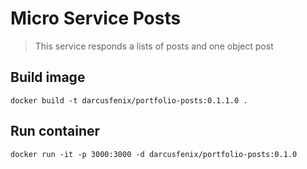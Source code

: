 # Micro Service Posts

> This service responds a lists of posts and one object post

## Build image
```
docker build -t darcusfenix/portfolio-posts:0.1.1.0 .
```

## Run container
```
docker run -it -p 3000:3000 -d darcusfenix/portfolio-posts:0.1.0
```


